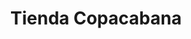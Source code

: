 ---
title: "Tienda Copacabana"
url: /cochabamba/tienda-copacabana-avenida-portales/
shop: comodidad
---